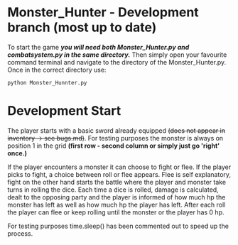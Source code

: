 # Monster_Hunter - Development branch (most up to date)
To start the game **_you will need both Monster_Hunter.py and combatsystem.py in the same directory._** Then simply open your favourite command terminal and navigate to the directory of the Monster_Hunter.py. Once in the correct directory use:

    python Monster_Hunnter.py
          
# Development Start
The player starts with a basic sword already equipped ~~(does not appear in inventory -> see bugs.md)~~.
For testing purposes the monster is always on position 1 in the grid **(first row - second column or simply just go 'right' once.)**

If the player encounters a monster it can choose to fight or flee. If the player picks to fight, a choice between roll or flee appears. Flee is self explanatory, fight on the other hand starts the battle where the player and monster take turns in rolling the dice. Each time a dice is rolled, damage is calculated, dealt to the opposing party and the player is informed of how much hp the monster has left as well as how much hp the player has left. After each roll the player can flee or keep rolling until the monster or the player has 0 hp. 

For testing purposes time.sleep() has been commented out to speed up the process.
